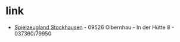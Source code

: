 # link

* [Spielzeugland Stockhausen](https://www.stockhausen-spielzeugland.de/impressum.html) - 09526 Olbernhau - In der Hütte 8 - 037360/79950
